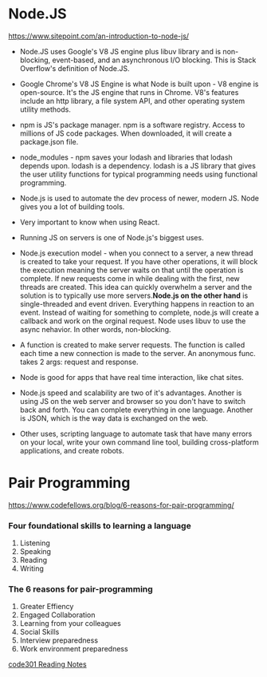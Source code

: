 # Node.JS

https://www.sitepoint.com/an-introduction-to-node-js/

- Node.JS uses Google's V8 JS engine plus libuv library and is non-blocking, event-based, and an asynchronous I/O blocking. This is Stack Overflow's definition of Node.JS.

- Google Chrome's V8 JS Engine is what Node is built upon - V8 engine is open-source. It's the JS engine that runs in Chrome. V8's features include an http library, a file system API, and other operating system utility methods.

- npm is JS's package manager. npm is a software registry. Access to millions of JS code packages. When downloaded, it will create a package.json file.

- node_modules - npm saves your lodash and libraries that lodash depends upon. lodash is a dependency. lodash is a JS library that gives the user utility functions for typical programming needs using functional programming.

- Node.js is used to automate the dev process of newer, modern JS. Node gives you a lot of building tools.

- Very important to know when using React.

- Running JS on servers is one of Node.js's biggest uses. 

- Node.js execution model - when you connect to a server, a new thread is created to take your request. If you have other operations, it will block the execution meaning the server waits on that until the operation is complete. If new requests come in while dealing with the first, new threads are created. This idea can quickly overwhelm a server and the solution is to typically use more servers.**Node.js on the other hand** is single-threaded and event driven. Everything happens in reaction to an event. Instead of waiting for something to complete, node.js will create a callback and work on the orginal request. Node uses libuv to use the async nehavior. In other words, non-blocking.

- A function is created to make server requests. The function is called each time a new connection is made to the server. An anonymous func. takes 2 args: request and response.

- Node is good for apps that have real time interaction, like chat sites. 

- Node.js speed and scalability are two of it's advantages. Another is using JS on the web server and browser so you don't have to switch back and forth. You can complete everything in one language. Another is JSON, which is the way data is exchanged on the web.

- Other uses, scripting language to automate task that have many errors on your local, write your own command line tool, building cross-platform applications, and create robots.


# Pair Programming

https://www.codefellows.org/blog/6-reasons-for-pair-programming/

### Four foundational skills to learning a language

1. Listening
2. Speaking
3. Reading
4. Writing 

### The 6 reasons for pair-programming

1. Greater Effiency
2. Engaged Collaboration
3. Learning from your colleagues
4. Social Skills
5. Interview preparedness
6. Work environment preparedness

[code301 Reading Notes](/301/code301Table.md)
